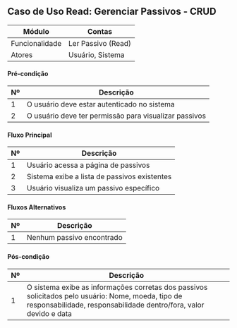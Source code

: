 ## Caso de Uso Read: Gerenciar Passivos - CRUD

| Módulo         | Contas |
|--------------- |--------------------|
| Funcionalidade | Ler Passivo (Read) |
| Atores         | Usuário, Sistema |
 
#### Pré-condição

| Nº | Descrição |
| -- | ----------|
| 1 | O usuário deve estar autenticado no sistema |
| 2 | O usuário deve ter permissão para visualizar passivos |

#### Fluxo Principal

| Nº| Descrição |
|---|  -------- |
| 1 | Usuário acessa a página de passivos |
| 2 | Sistema exibe a lista de passivos existentes |
| 3 | Usuário visualiza um passivo específico |

#### Fluxos Alternativos

| Nº | Descrição |
| -- | --------- |
| 1 | Nenhum passivo encontrado |

#### Pós-condição

| Nº | Descrição |
| -- | --------- |
| 1 | O sistema exibe as informações corretas dos passivos solicitados pelo usuário: Nome, moeda, tipo de responsabilidade,	responsabilidade dentro/fora, valor devido e data |